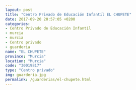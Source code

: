 ```yaml
---
layout: post
title: "Centro Privado de Educación Infantil EL CHUPETE"
date: 2017-09-20 20:57:05 +0200
categories:
- Centro Privado de Educación Infantil
- murcia
- murcia
- Centro privado
- guarderia
name: "EL CHUPETE"
province: "Murcia"
location: "Murcia"
code: "30019817"
type: "Centro privado"
img: guarderia.jpg
permalink: /guarderias/el-chupete.html
---
```

